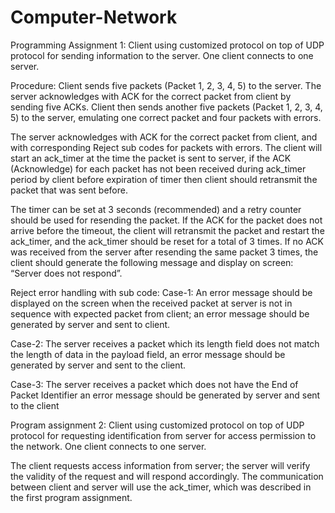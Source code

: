 # Computer-Network

Programming Assignment 1:
Client using customized protocol on top of UDP protocol for sending information to the server.
One client connects to one server.

Procedure:
Client sends five packets (Packet 1, 2, 3, 4, 5) to the server.
The server acknowledges with ACK for the correct packet from client by sending five ACKs.
Client then sends another five packets (Packet 1, 2, 3, 4, 5) to the server, emulating one correct packet and four packets with errors.

The server acknowledges with ACK for the correct packet from client, and with corresponding Reject sub codes for packets with errors.
The client will start an ack_timer at the time the packet is sent to server, if the ACK (Acknowledge) for each packet has not been received during ack_timer period by client before expiration of timer then client should retransmit the packet that was sent before.

The timer can be set at 3 seconds (recommended) and a retry counter should be used for resending the packet. If the ACK for the packet does not arrive before the timeout, the client will retransmit the packet and restart the ack_timer, and the ack_timer should be reset for a total of 3 times.
If no ACK was received from the server after resending the same packet 3 times, the client should generate the following message and display on screen:
“Server does not respond”.

Reject error handling with sub code:
Case-1: An error message should be displayed on the screen when the received packet at server is not in sequence with expected packet from client; an error message should be generated by server and sent to client.

Case-2: The server receives a packet which its length field does not match the length of data in the payload field, an error message should be generated by server and sent to the client.

Case-3: The server receives a packet which does not have the End of Packet Identifier an error message should be generated by server and sent to the client

Program assignment 2:
Client using customized protocol on top of UDP protocol for requesting identification from server for access permission to the network.
One client connects to one server.

The client requests access information from server; the server will verify the validity of the request and will respond accordingly.
The communication between client and server will use the ack_timer, which was described in the first program assignment.
